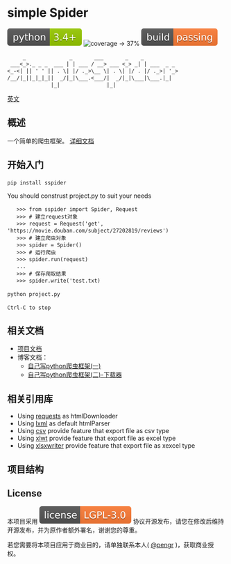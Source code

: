 # simple Spider

![python -> 3.4+](./images/python-3.4+-green.svg)
![coverage -> 37%](https://img.shields.io/badge/coverage-37%25-yellowgreen.svg)
![build -> passing](./images/build-passing-orange.svg)

```
     _              _       ___       _    _
 ___<_>._ _ _  ___ | | ___ / __> ___ <_> _| | ___  _ _
<_-<| || ' ' || . \| |/ ._>\__ \| . \| |/ . |/ ._>| '_>
/__/|_||_|_|_||  _/|_|\___.<___/|  _/|_|\___|\___.|_|
              |_|               |_|
```

[英文](./Readme-zh.md)

## 概述

一个简单的爬虫框架。 [详细文档](https://duiliuliu.github.io/simple-spiders/)

## 开始入门

`pip install sspider`

You should construst project.py to suit your needs

```
   >>> from sspider import Spider, Request
   >>> # 建立request对象
   >>> request = Request('get', 'https://movie.douban.com/subject/27202819/reviews')
   >>> # 建立爬虫对象
   >>> spider = Spider()
   >>> # 运行爬虫
   >>> spider.run(request)
   ...
   >>> # 保存爬取结果
   >>> spider.write('test.txt)
```

`python project.py`

`Ctrl-C to stop`

## 相关文档

- [项目文档](https://simple-spiders.readthedocs.io)
- 博客文档：
  - [自己写python爬虫框架(一)](https://duiliuliu.github.io/2019/04/10/%E8%87%AA%E5%B7%B1%E5%86%99python%E7%88%AC%E8%99%AB%E6%A1%86%E6%9E%B6%E4%B8%80/)
  - [自己写python爬虫框架(二)-下载器](https://duiliuliu.github.io/2019/04/11/%E8%87%AA%E5%B7%B1%E5%86%99python%E7%88%AC%E8%99%AB%E6%A1%86%E6%9E%B6%E4%BA%8C/)

## 相关引用库

- Using [requests](https://github.com/requests/requests) as htmlDownloader
- Using [lxml](https://github.com/lxml/lxml) as default htmlParser
- Using [csv](http://www.python-csv.org) provide feature that export file as csv type
- Using [xlwt](http://www.python-excel.org/) provide feature that export file as excel type
- Using [xlsxwriter](https://xlsxwriter.readthedocs.io) provide feature that export file as xexcel type

## 项目结构

## License

本项目采用 [![license](./images/license-LGPL--3.0-orange.svg)](https://github.com/duiliuliu/simple-spiders) 协议开源发布，请您在修改后维持开源发布，并为原作者额外署名，谢谢您的尊重。

若您需要将本项目应用于商业目的，请单独联系本人( [@pengr](https://github.com/duiliuliu) )，获取商业授权。
